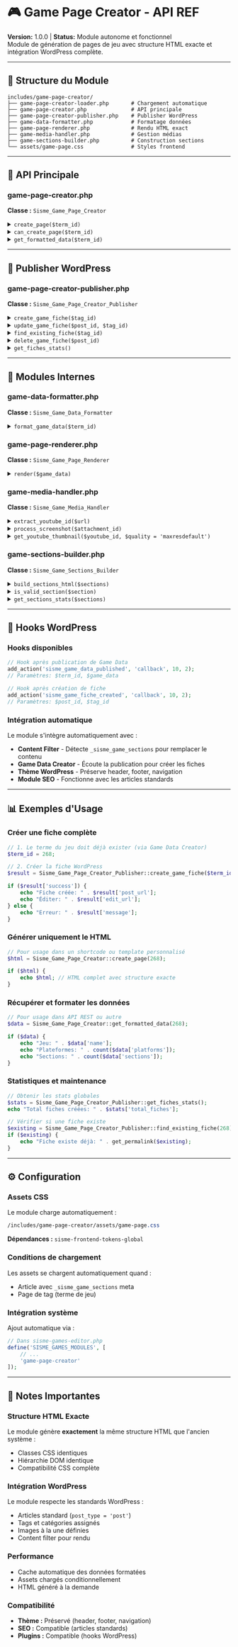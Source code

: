 # 🎮 Game Page Creator - API REF

**Version:** 1.0.0 | **Status:** Module autonome et fonctionnel  
Module de génération de pages de jeu avec structure HTML exacte et intégration WordPress complète.

---

## 📁 Structure du Module

```
includes/game-page-creator/
├── game-page-creator-loader.php       # Chargement automatique
├── game-page-creator.php              # API principale
├── game-page-creator-publisher.php    # Publisher WordPress
├── game-data-formatter.php            # Formatage données
├── game-page-renderer.php             # Rendu HTML exact
├── game-media-handler.php             # Gestion médias
├── game-sections-builder.php          # Construction sections
└── assets/game-page.css               # Styles frontend
```

---

## 🚀 API Principale

### game-page-creator.php

**Classe :** `Sisme_Game_Page_Creator`

<details>
<summary><code>create_page($term_id)</code></summary>

```php
// Créer la page HTML complète d'un jeu
// @param int $term_id - ID du terme jeu (post_tag)
// @return string|false - HTML de la page ou false si erreur

$html = Sisme_Game_Page_Creator::create_page(268);
if ($html) {
    echo $html; // Affiche la page complète avec structure exacte
}
```
</details>

<details>
<summary><code>can_create_page($term_id)</code></summary>

```php
// Vérifier si un jeu peut générer une page
// @param int $term_id - ID du terme jeu
// @return bool - Jeu valide pour génération

if (Sisme_Game_Page_Creator::can_create_page(268)) {
    echo "Page peut être générée";
}
```
</details>

<details>
<summary><code>get_formatted_data($term_id)</code></summary>

```php
// Obtenir les données formatées sans rendu
// @param int $term_id - ID du terme jeu
// @return array|false - Données formatées ou false

$data = Sisme_Game_Page_Creator::get_formatted_data(268);
// Structure: name, description, platforms, genres, sections, etc.
```
</details>

---

## 📝 Publisher WordPress

### game-page-creator-publisher.php

**Classe :** `Sisme_Game_Page_Creator_Publisher`

<details>
<summary><code>create_game_fiche($tag_id)</code></summary>

```php
// Créer une fiche complète (article WordPress + contenu)
// @param int $tag_id - ID du tag du jeu (doit exister)
// @return array - ['success' => bool, 'post_id' => int, 'message' => string, 'post_url' => string]

$result = Sisme_Game_Page_Creator_Publisher::create_game_fiche(268);

// Retour:
[
    'success' => true,
    'post_id' => 123,
    'message' => 'Fiche créée avec succès',
    'post_url' => 'https://games.sisme.fr/cyberpunk-2077/',
    'edit_url' => 'https://games.sisme.fr/wp-admin/post.php?post=123&action=edit'
]
```
</details>

<details>
<summary><code>update_game_fiche($post_id, $tag_id)</code></summary>

```php
// Mettre à jour une fiche existante
// @param int $post_id - ID de l'article
// @param int $tag_id - ID du tag du jeu
// @return array - ['success' => bool, 'message' => string]

$result = Sisme_Game_Page_Creator_Publisher::update_game_fiche(123, 268);
```
</details>

<details>
<summary><code>find_existing_fiche($tag_id)</code></summary>

```php
// Chercher si une fiche existe déjà pour un jeu
// @param int $tag_id - ID du tag du jeu
// @return int|false - ID de la fiche ou false si aucune

$existing_post_id = Sisme_Game_Page_Creator_Publisher::find_existing_fiche(268);
```
</details>

<details>
<summary><code>delete_game_fiche($post_id)</code></summary>

```php
// Supprimer une fiche et nettoyer
// @param int $post_id - ID de l'article à supprimer
// @return array - ['success' => bool, 'message' => string]

$result = Sisme_Game_Page_Creator_Publisher::delete_game_fiche(123);
```
</details>

<details>
<summary><code>get_fiches_stats()</code></summary>

```php
// Obtenir les statistiques des fiches
// @return array - ['total_fiches' => int]

$stats = Sisme_Game_Page_Creator_Publisher::get_fiches_stats();
echo "Total fiches: " . $stats['total_fiches'];
```
</details>

---

## 🔧 Modules Internes

### game-data-formatter.php

**Classe :** `Sisme_Game_Data_Formatter`

<details>
<summary><code>format_game_data($term_id)</code></summary>

```php
// Formater toutes les données d'un jeu
// @param int $term_id - ID du terme jeu
// @return array|false - Données formatées complètes

$data = Sisme_Game_Data_Formatter::format_game_data(268);

// Structure retournée:
[
    'id' => 268,
    'name' => 'Cyberpunk 2077',
    'description' => 'Jeu futuriste dans Night City...',
    'platforms' => [['key' => 'windows', 'icon' => '🖥️', 'tooltip' => 'Disponible sur Windows']],
    'genres' => [['id' => 75, 'name' => 'Action', 'url' => '/category/jeux-action/']],
    'modes' => [['key' => 0, 'label' => 'Solo']],
    'developers' => [['name' => 'CD Projekt RED', 'website' => 'https://cdprojektred.com']],
    'sections' => [['title' => 'Histoire', 'content' => '<p>Dans un futur...</p>', 'image_url' => '...']],
    'external_links' => ['steam' => ['url' => 'https://store.steampowered.com/...', 'available' => true]],
    'trailer_link' => 'https://youtube.com/watch?v=...',
    'screenshots' => [['url' => 'https://...', 'thumbnail' => 'https://...']],
    'covers' => ['main' => 'https://...', 'vertical' => 'https://...']
]
```
</details>

### game-page-renderer.php

**Classe :** `Sisme_Game_Page_Renderer`

<details>
<summary><code>render($game_data)</code></summary>

```php
// Générer le HTML avec structure exacte
// @param array $game_data - Données formatées du jeu
// @return string - HTML complet avec classes CSS identiques

$html = Sisme_Game_Page_Renderer::render($formatted_data);
// Génère: <div class="sisme-game-hero">...</div> avec structure exacte
```
</details>

### game-media-handler.php

**Classe :** `Sisme_Game_Media_Handler`

<details>
<summary><code>extract_youtube_id($url)</code></summary>

```php
// Extraire l'ID YouTube depuis une URL
// @param string $url - URL YouTube
// @return string|false - ID YouTube ou false si invalide

$youtube_id = Sisme_Game_Media_Handler::extract_youtube_id('https://youtube.com/watch?v=abc123');
// Retourne: 'abc123'
```
</details>

<details>
<summary><code>process_screenshot($attachment_id)</code></summary>

```php
// Traiter un screenshot WordPress
// @param int $attachment_id - ID de l'attachment
// @return array|false - Données du screenshot ou false

$screenshot = Sisme_Game_Media_Handler::process_screenshot(4342);
// Retourne: ['id' => 4342, 'url' => '...', 'thumbnail' => '...', 'alt' => 'Screenshot']
```
</details>

<details>
<summary><code>get_youtube_thumbnail($youtube_id, $quality = 'maxresdefault')</code></summary>

```php
// Obtenir l'URL du thumbnail YouTube
// @param string $youtube_id - ID YouTube
// @param string $quality - Qualité (default, mqdefault, hqdefault, sddefault, maxresdefault)
// @return string - URL du thumbnail

$thumbnail = Sisme_Game_Media_Handler::get_youtube_thumbnail('abc123', 'maxresdefault');
// Retourne: 'https://img.youtube.com/vi/abc123/maxresdefault.jpg'
```
</details>

### game-sections-builder.php

**Classe :** `Sisme_Game_Sections_Builder`

<details>
<summary><code>build_sections_html($sections)</code></summary>

```php
// Construire le HTML complet des sections
// @param array $sections - Sections du jeu
// @return string - HTML des sections ou chaîne vide

$html = Sisme_Game_Sections_Builder::build_sections_html($sections);
// Génère: <div class="sisme-game-sections">...</div>
```
</details>

<details>
<summary><code>is_valid_section($section)</code></summary>

```php
// Valider une section
// @param array $section - Données de la section
// @return bool - Section valide

$valid = Sisme_Game_Sections_Builder::is_valid_section([
    'title' => 'Histoire',
    'content' => 'Contenu de plus de 20 caractères...',
    'image_id' => 4342
]);
```
</details>

<details>
<summary><code>get_sections_stats($sections)</code></summary>

```php
// Obtenir les statistiques des sections
// @param array $sections - Liste des sections
// @return array - Statistiques détaillées

$stats = Sisme_Game_Sections_Builder::get_sections_stats($sections);
// Retourne: ['total' => 3, 'valid' => 2, 'with_images' => 1, 'average_content_length' => 150]
```
</details>

---

## 🔗 Hooks WordPress

### Hooks disponibles

```php
// Hook après publication de Game Data
add_action('sisme_game_data_published', 'callback', 10, 2);
// Paramètres: $term_id, $game_data

// Hook après création de fiche
add_action('sisme_game_fiche_created', 'callback', 10, 2);
// Paramètres: $post_id, $tag_id
```

### Intégration automatique

Le module s'intègre automatiquement avec :
- **Content Filter** - Détecte `_sisme_game_sections` pour remplacer le contenu
- **Game Data Creator** - Écoute la publication pour créer les fiches
- **Thème WordPress** - Préserve header, footer, navigation
- **Module SEO** - Fonctionne avec les articles standards

---

## 📊 Exemples d'Usage

### Créer une fiche complète

```php
// 1. Le terme du jeu doit déjà exister (via Game Data Creator)
$term_id = 268;

// 2. Créer la fiche WordPress
$result = Sisme_Game_Page_Creator_Publisher::create_game_fiche($term_id);

if ($result['success']) {
    echo "Fiche créée: " . $result['post_url'];
    echo "Éditer: " . $result['edit_url'];
} else {
    echo "Erreur: " . $result['message'];
}
```

### Générer uniquement le HTML

```php
// Pour usage dans un shortcode ou template personnalisé
$html = Sisme_Game_Page_Creator::create_page(268);

if ($html) {
    echo $html; // HTML complet avec structure exacte
}
```

### Récupérer et formater les données

```php
// Pour usage dans API REST ou autre
$data = Sisme_Game_Page_Creator::get_formatted_data(268);

if ($data) {
    echo "Jeu: " . $data['name'];
    echo "Plateformes: " . count($data['platforms']);
    echo "Sections: " . count($data['sections']);
}
```

### Statistiques et maintenance

```php
// Obtenir les stats globales
$stats = Sisme_Game_Page_Creator_Publisher::get_fiches_stats();
echo "Total fiches créées: " . $stats['total_fiches'];

// Vérifier si une fiche existe
$existing = Sisme_Game_Page_Creator_Publisher::find_existing_fiche(268);
if ($existing) {
    echo "Fiche existe déjà: " . get_permalink($existing);
}
```

---

## ⚙️ Configuration

### Assets CSS

Le module charge automatiquement :
```css
/includes/game-page-creator/assets/game-page.css
```

**Dépendances :** `sisme-frontend-tokens-global`

### Conditions de chargement

Les assets se chargent automatiquement quand :
- Article avec `_sisme_game_sections` meta
- Page de tag (terme de jeu)

### Intégration système

Ajout automatique via :
```php
// Dans sisme-games-editor.php
define('SISME_GAMES_MODULES', [
    // ...
    'game-page-creator'
]);
```

---

## 🚨 Notes Importantes

### Structure HTML Exacte

Le module génère **exactement** la même structure HTML que l'ancien système :
- Classes CSS identiques
- Hiérarchie DOM identique  
- Compatibilité CSS complète

### Intégration WordPress

Le module respecte les standards WordPress :
- Articles standard (`post_type = 'post'`)
- Tags et catégories assignés
- Images à la une définies
- Content filter pour rendu

### Performance

- Cache automatique des données formatées
- Assets chargés conditionnellement
- HTML généré à la demande

### Compatibilité

- **Thème :** Préservé (header, footer, navigation)
- **SEO :** Compatible (articles standards)
- **Plugins :** Compatible (hooks WordPress)
